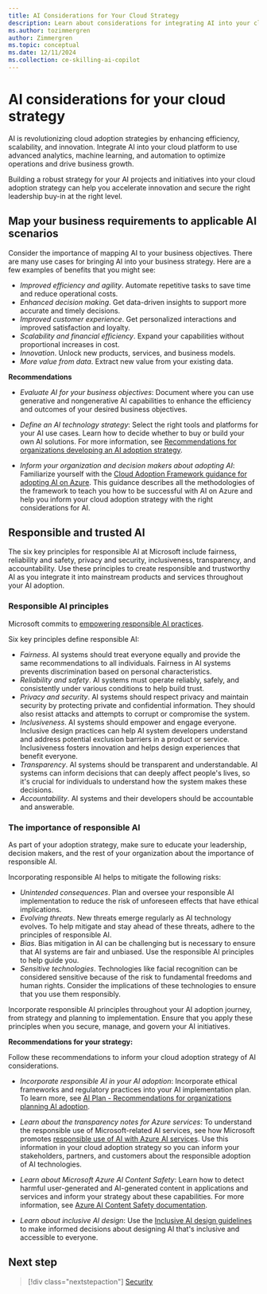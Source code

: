 ```yaml
---
title: AI Considerations for Your Cloud Strategy
description: Learn about considerations for integrating AI into your cloud adoption strategy. Use analytics, machine learning, and automation to optimize operations.
ms.author: tozimmergren
author: Zimmergren
ms.topic: conceptual
ms.date: 12/11/2024
ms.collection: ce-skilling-ai-copilot
---
```


# AI considerations for your cloud strategy

AI is revolutionizing cloud adoption strategies by enhancing efficiency, scalability, and innovation. Integrate AI into your cloud platform to use advanced analytics, machine learning, and automation to optimize operations and drive business growth.

Building a robust strategy for your AI projects and initiatives into your cloud adoption strategy can help you accelerate innovation and secure the right leadership buy-in at the right level.

## Map your business requirements to applicable AI scenarios

Consider the importance of mapping AI to your business objectives. There are many use cases for bringing AI into your business strategy. Here are a few examples of benefits that you might see:

- *Improved efficiency and agility*. Automate repetitive tasks to save time and reduce operational costs.
- *Enhanced decision making*. Get data-driven insights to support more accurate and timely decisions.
- *Improved customer experience*. Get personalized interactions and improved satisfaction and loyalty.
- *Scalability and financial efficiency*. Expand your capabilities without proportional increases in cost.
- *Innovation*. Unlock new products, services, and business models.
- *More value from data*. Extract new value from your existing data.

<!--
> Tobias note: Potentially ensure that this list maps directly to the motivations+objectives+KR table, putting those examples to use.
--> 

**Recommendations**

- *Evaluate AI for your business objectives*: Document where you can use generative and nongenerative AI capabilities to enhance the efficiency and outcomes of your desired business objectives.

- *Define an AI technology strategy*: Select the right tools and platforms for your AI use cases. Learn how to decide whether to buy or build your own AI solutions. For more information, see [Recommendations for organizations developing an AI adoption strategy](../../scenarios/ai/strategy.md).

- *Inform your organization and decision makers about adopting AI*: Familiarize yourself with the [Cloud Adoption Framework guidance for adopting AI on Azure](../../scenarios/ai/index.md). This guidance describes all the methodologies of the framework to teach you how to be successful with AI on Azure and help you inform your cloud adoption strategy with the right considerations for AI.

## Responsible and trusted AI

The six key principles for responsible AI at Microsoft include fairness, reliability and safety, privacy and security, inclusiveness, transparency, and accountability. Use these principles to create responsible and trustworthy AI as you integrate it into mainstream products and services throughout your AI adoption.

### Responsible AI principles

Microsoft commits to [empowering responsible AI practices](https://www.microsoft.com/ai/responsible-ai).

Six key principles define responsible AI:

- *Fairness*. AI systems should treat everyone equally and provide the same recommendations to all individuals. Fairness in AI systems prevents discrimination based on personal characteristics.
- *Reliability and safety*. AI systems must operate reliably, safely, and consistently under various conditions to help build trust.
- *Privacy and security*. AI systems should respect privacy and maintain security by protecting private and confidential information. They should also resist attacks and attempts to corrupt or compromise the system.
- *Inclusiveness*. AI systems should empower and engage everyone. Inclusive design practices can help AI system developers understand and address potential exclusion barriers in a product or service. Inclusiveness fosters innovation and helps design experiences that benefit everyone.
- *Transparency*. AI systems should be transparent and understandable. AI systems can inform decisions that can deeply affect people's lives, so it's crucial for individuals to understand how the system makes these decisions.
- *Accountability*. AI systems and their developers should be accountable and answerable.

### The importance of responsible AI

As part of your adoption strategy, make sure to educate your leadership, decision makers, and the rest of your organization about the importance of responsible AI.

Incorporating responsible AI helps to mitigate the following risks:

- *Unintended consequences*. Plan and oversee your responsible AI implementation to reduce the risk of unforeseen effects that have ethical implications.
- *Evolving threats*. New threats emerge regularly as AI technology evolves. To help mitigate and stay ahead of these threats, adhere to the principles of responsible AI.
- *Bias*. Bias mitigation in AI can be challenging but is necessary to ensure that AI systems are fair and unbiased. Use the responsible AI principles to help guide you.
- *Sensitive technologies*. Technologies like facial recognition can be considered sensitive because of the risk to fundamental freedoms and human rights. Consider the implications of these technologies to ensure that you use them responsibly.

Incorporate responsible AI principles throughout your AI adoption journey, from strategy and planning to implementation. Ensure that you apply these principles when you secure, manage, and govern your AI initiatives.

**Recommendations for your strategy:**

Follow these recommendations to inform your cloud adoption strategy of AI considerations.

- *Incorporate responsible AI in your AI adoption*: Incorporate ethical frameworks and regulatory practices into your AI implementation plan. To learn more, see [AI Plan - Recommendations for organizations planning AI adoption](../../scenarios/ai/plan.md#implement-responsible-ai).

- *Learn about the transparency notes for Azure services*: To understand the responsible use of Microsoft-related AI services, see how Microsoft promotes [responsible use of AI with Azure AI services](/azure/ai-services/responsible-use-of-ai-overview). Use this information in your cloud adoption strategy so you can inform your stakeholders, partners, and customers about the responsible adoption of AI technologies.

- *Learn about Microsoft Azure AI Content Safety*: Learn how to detect harmful user-generated and AI-generated content in applications and services and inform your strategy about these capabilities. For more information, see [Azure AI Content Safety documentation](/azure/ai-services/content-safety/).

- *Learn about inclusive AI design*: Use the [Inclusive AI design guidelines](https://inclusive.microsoft.design/tools-and-activities/InPursuitofInclusiveAI.pdf) to make informed decisions about designing AI that's inclusive and accessible to everyone.

## Next step

> [!div class="nextstepaction"]
> [Security](security.md)

